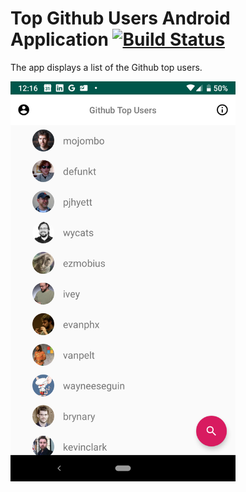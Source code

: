 # Top Github Users Android Application [![Build Status](https://travis-ci.org/AdamLuisSean/GithubTopUsers.svg?branch=master)](https://travis-ci.org/AdamLuisSean/GithubTopUsers)

The app displays a list of the Github top users.

<div>
  <img align="center" src="art/screenshot_20190312.png" alt="App screenshot" height="640" width="360">
</div>